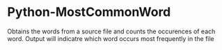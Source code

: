# Python-MostCommonWord
Obtains the words from a source file and counts the occurences of each word. Output will indicatre which word occurs most frequently in the file
